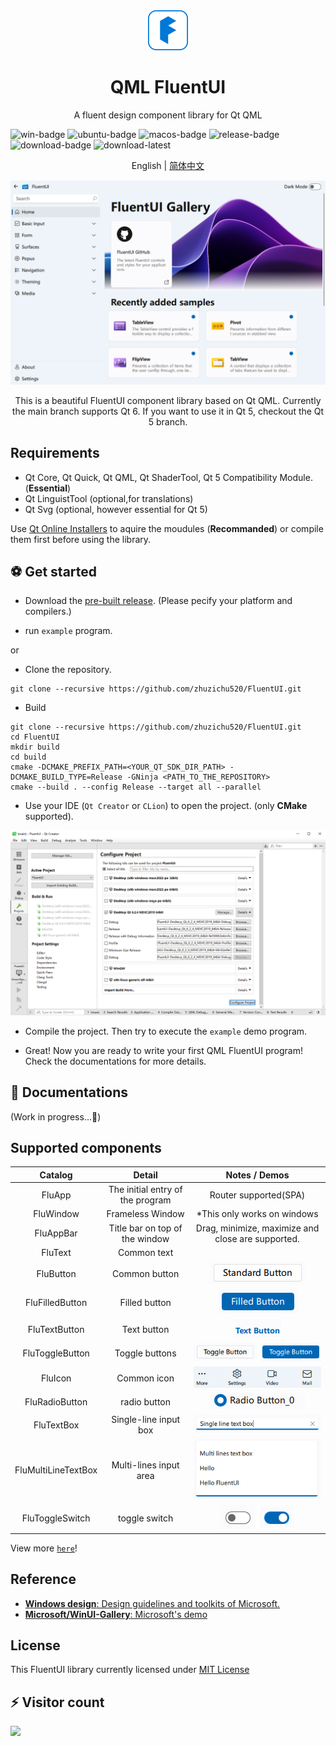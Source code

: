 <div align=center>
  <img width=64 src="doc/preview/fluent_design.svg">
</div>

<h1 align="center">
  QML FluentUI 
</h1>
<p align="center">
  A fluent design component library for Qt QML
</p>

![win-badge] ![ubuntu-badge] ![macos-badge] ![release-badge] ![download-badge] ![download-latest]

<p align="center">
English | <a href="README_zh_CN.md">简体中文</a>
</p>
<div align=center>
  <img src="doc/preview/demo_large.png">
</div>


[win-link]: https://github.com/zhuzichu520/FluentUI/actions?query=workflow%3AWindows "WindowsAction"
[win-badge]: https://github.com/zhuzichu520/FluentUI/workflows/Windows/badge.svg  "Windows"
[ubuntu-link]: https://github.com/zhuzichu520/FluentUI/actions?query=workflow%3AUbuntu "UbuntuAction"
[ubuntu-badge]: https://github.com/zhuzichu520/FluentUI/workflows/Ubuntu/badge.svg "Ubuntu"
[macos-link]: https://github.com/zhuzichu520/FluentUI/actions?query=workflow%3AMacOS "MacOSAction"
[macos-badge]: https://github.com/zhuzichu520/FluentUI/workflows/MacOS/badge.svg "MacOS"
[release-link]: https://github.com/zhuzichu520/FluentUI/releases "Release status"
[release-badge]: https://img.shields.io/github/release/zhuzichu520/FluentUI.svg?style=flat-square "Release status"
[download-link]: https://github.com/zhuzichu520/FluentUI/releases/latest "Download status"
[download-badge]: https://img.shields.io/github/downloads/zhuzichu520/FluentUI/total.svg "Download status"
[download-latest]: https://img.shields.io/github/downloads/zhuzichu520/FluentUI/latest/total.svg "latest status"


<p align=center>
This is a beautiful FluentUI component library based on Qt QML. Currently the main branch supports Qt 6. If you want to use it in Qt 5, checkout the Qt 5 branch.
</p>

## Requirements

+ Qt Core, Qt Quick, Qt QML, Qt ShaderTool, Qt 5 Compatibility Module. (**Essential**)
+ Qt LinguistTool (optional,for translations)
+ Qt Svg (optional, however essential for Qt 5)

Use [Qt Online Installers](https://download.qt.io/archive/online_installers/) to aquire the moudules (**Recommanded**) or compile them first before using the library.

## ⚽ Get started

+ Download the [pre-built release](https://github.com/zhuzichu520/FluentUI/releases). (Please pecify your platform and compilers.)

+ run `example` program.

or 

+ Clone the repository.

```SHELL
git clone --recursive https://github.com/zhuzichu520/FluentUI.git
```

+ Build

```
git clone --recursive https://github.com/zhuzichu520/FluentUI.git
cd FluentUI
mkdir build
cd build
cmake -DCMAKE_PREFIX_PATH=<YOUR_QT_SDK_DIR_PATH> -DCMAKE_BUILD_TYPE=Release -GNinja <PATH_TO_THE_REPOSITORY>
cmake --build . --config Release --target all --parallel
```

+ Use your IDE (`Qt Creator` or `CLion`) to open the project. (only **CMake** supported).

<div align=center>
  <img src="doc/preview/qt_creator_project.png">
</div>

+ Compile the project. Then try to execute the `example` demo program.

+ Great! Now you are ready to write your first QML FluentUI program! Check the documentations for more details.


## 📑 Documentations

(Work in progress...🚀)

## Supported components

|Catalog|Detail|Notes / Demos|
|:----:|:----:|:----:|
|FluApp|The initial entry of the program|Router supported(SPA)|
|FluWindow|Frameless Window|*This only works on windows|
|FluAppBar|Title bar on top of the window|Drag, minimize, maximize and close are supported.|
|FluText|Common text||
|FluButton|Common button|![btn](doc/preview/demo_standardbtn.png) |
|FluFilledButton|Filled button|![filledbtn](doc/preview/demo_filledbtn.png)|
|FluTextButton|Text button|![textbtn](doc/preview/demo_textbtn.png)|
|FluToggleButton|Toggle buttons|![togglebtn](doc/preview/demo_toggle_btn.png)|
|FluIcon|Common icon|![icons](doc/preview/demo_icon.png)|
|FluRadioButton|radio button|![radiobtn](doc/preview/demo_radiobtn.png)|
|FluTextBox|Single-line input box|![textbox](doc/preview/demo_textbox.png)|
|FluMultiLineTextBox|Multi-lines input area|![textarea](doc/preview/demo_multiline_textbox.png)|
|FluToggleSwitch|toggle switch|![toggleswitch](doc/preview/demo_toggle_switch.png)|


View more [`here`](doc/md/all_components.md)!


## Reference
+ [**Windows design**: Design guidelines and toolkits of Microsoft.](https://learn.microsoft.com/en-us/windows/apps/design/)
+ [**Microsoft/WinUI-Gallery**: Microsoft's demo](https://github.com/microsoft/WinUI-Gallery)


## License

This FluentUI library currently licensed under [MIT License](./License)

## ⚡ Visitor count
![](https://profile-counter.glitch.me/zhuzichu520-FluentUI/count.svg)
